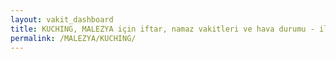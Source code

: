 ```yaml
---
layout: vakit_dashboard
title: KUCHING, MALEZYA için iftar, namaz vakitleri ve hava durumu - ilçe/eyalet seç
permalink: /MALEZYA/KUCHING/
---
```


<script type="text/javascript">
  var GLOBAL_COUNTRY = 'MALEZYA';
  var GLOBAL_CITY = 'KUCHING';
  var GLOBAL_STATE = '';
  var lat = 72;
  var lon = 21;
</script>

